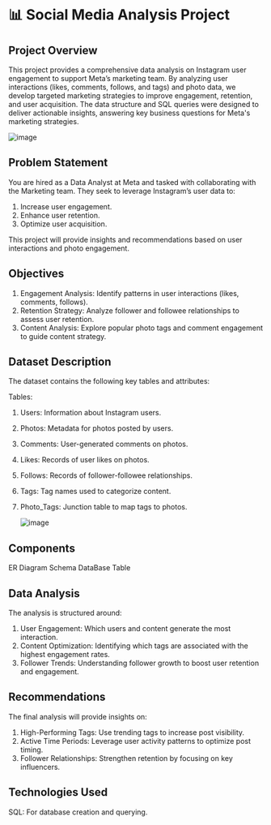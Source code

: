 # 📊 Social Media Analysis Project

## Project Overview

This project provides a comprehensive data analysis on Instagram user engagement to support Meta’s marketing team. By analyzing user interactions
(likes, comments, follows, and tags) and photo data, we develop targeted marketing strategies to improve engagement, retention, and user acquisition.
The data structure and SQL queries were designed to deliver actionable insights, answering key business questions for Meta's marketing strategies.

![image](https://github.com/user-attachments/assets/d19bd3ff-6ac2-4407-bc34-648b650a601d)


## Problem Statement
You are hired as a Data Analyst at Meta and tasked with collaborating with the Marketing team. They seek to leverage Instagram’s user data to:
1. Increase user engagement.
2. Enhance user retention.
3. Optimize user acquisition.
   
This project will provide insights and recommendations based on user interactions and photo engagement.

## Objectives
1. Engagement Analysis: Identify patterns in user interactions (likes, comments, follows).
2. Retention Strategy: Analyze follower and followee relationships to assess user retention.
3. Content Analysis: Explore popular photo tags and comment engagement to guide content strategy.

## Dataset Description
The dataset contains the following key tables and attributes:

Tables:
1. Users: Information about Instagram users.
2. Photos: Metadata for photos posted by users.
3. Comments: User-generated comments on photos.
4. Likes: Records of user likes on photos.
5. Follows: Records of follower-followee relationships.
6. Tags: Tag names used to categorize content.
7. Photo_Tags: Junction table to map tags to photos.

   ![image](https://github.com/user-attachments/assets/99078d1a-54ae-4937-b808-eaa7767966a1)


## Components
ER Diagram
Schema
DataBase Table

## Data Analysis
The analysis is structured around:
1. User Engagement: Which users and content generate the most interaction.
2. Content Optimization: Identifying which tags are associated with the highest engagement rates.
3. Follower Trends: Understanding follower growth to boost user retention and engagement.

## Recommendations
The final analysis will provide insights on:
1. High-Performing Tags: Use trending tags to increase post visibility.
2. Active Time Periods: Leverage user activity patterns to optimize post timing.
3. Follower Relationships: Strengthen retention by focusing on key influencers.

## Technologies Used
SQL: For database creation and querying.



